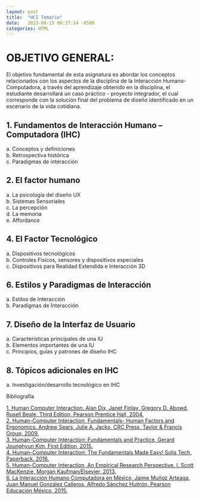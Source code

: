 ```yaml
---
layout: post
title:  "HCI Temario"
date:   2023-08-15 06:37:14 -0500
categories: HTML
---
```

# OBJETIVO GENERAL:

El objetivo fundamental de esta asignatura es abordar los conceptos relacionados con los aspectos de la
disciplina de la Interacción Humano-Computadora, a través del aprendizaje obtenido en la disciplina, el
estudiante desarrollará un caso práctico - proyecto integrador, el cual corresponde con la solución final
del problema de diseño identificado en un escenario de la vida cotidiana. 

## 1. Fundamentos de Interacción Humano – Computadora (IHC) 

   a. Conceptos y definiciones <br>
   b. Retrospectiva histórica <br>
   c. Paradigmas de interacción <br>

## 2. El factor humano
   
   a. La psicología del diseño UX <br>
   b. Sistemas Sensoriales <br>
   c. La percepción <br>
   d. La memoria <br>
   e. Affordance <br>

## 4. El Factor Tecnológico
   
   a. Dispositivos tecnológicos <br>
   b. Controles Físicos, sensores y dispositivos especiales <br>
   c. Dispositivos para Realidad Extendida e Interacción 3D <br>

## 6. Estilos y Paradigmas de Interacción

   a. Estilos de Interacción <br>
   b. Paradigmas de Interacción <br>

## 7. Diseño de la Interfaz de Usuario 

   a. Características principales de una IU <br>
   b. Elementos importantes de una IU <br>
   c. Principios, guías y patrones de diseño IHC <br>

## 8. Tópicos adicionales en IHC 

   a. Investigación/desarrollo tecnológico en IHC <br>

Bibliografía

[1. Human Computer Interaction. Alan Dix, Janet Finlay, Gregory D. Abowd, Rusell Beale, Third
Edition, Pearson Prentice Hall, 2004.](https://paragnachaliya.in/wp-content/uploads/2017/08/HCI_Alan_Dix.pdf) <br>
[2. Human-Computer Interaction, Fundamentals- Human Factors and Ergonomics. Andrew Sears,
Julie A. Jacko, CRC Press, Taylor & Francis Group, 2009.](https://books.google.com.mx/books?id=b3rg6wmjc5QC&printsec=frontcover&hl=es&source=gbs_ge_summary_r&cad=0#v=onepage&q&f=false) <br> 
[3. Human-Computer Interaction: Fundamentals and Practice, Gerard Jounghyun Kim, First Edition, 2015.](https://www.academia.edu/38973879/Human_Computer_Interaction_Fundamentals_and_Practice)  <br>
[4. Human-Computer Interaction: The Fundamentals Made Easy! Solis Tech, Paperback. 2016.](https://www.amazon.com/Human-Computer-Interaction-Fundamentals-Made-Easy/dp/1523701226) <br>
[5. Human-Computer Interaction, An Empirical Research Perspective. I. Scott MacKenzie, Morgan
Kaufman/Elsevier, 2013.](https://www.amazon.com/Human-Computer-Interaction-Empirical-Research-Perspective/dp/0124058655) <br>
[6. La Interacción Humano Computadora en México, Jaime Muñoz Arteaga, Juan Manuel González
Calleros, Alfredo Sánchez Huitrón. Pearson Educación México, 2015.](https://isbn.cloud/9786073237239/la-interaccion-humano-computadora-en-mexico/) <br>
